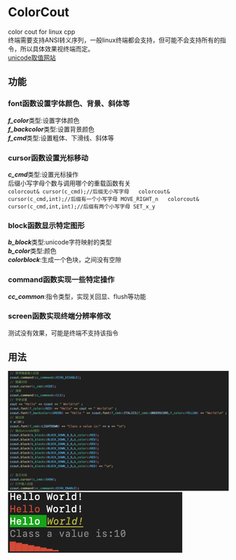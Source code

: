 # ColorCout
 color cout for linux cpp    
终端需要支持ANSI转义序列，一般linux终端都会支持，但可能不会支持所有的指令，所以具体效果视终端而定。   
[unicode取值网站](https://symbl.cc/cn/unicode-table/#block-elements)
## 功能  
### font函数设置字体颜色、背景、斜体等   
***f_color***类型:设置字体颜色  
***f_backcolor***类型:设置背景颜色  
***f_cmd***类型:设置粗体、下滑线、斜体等  
### cursor函数设置光标移动  
***c_cmd***类型:设置光标操作  
后缀小写字母个数与调用哪个的重载函数有关  
`colorcout& cursor(c_cmd);//后缀无小写字母  
colorcout& cursor(c_cmd,int);//后缀有一个小写字母 MOVE_RIGHT_n  
colorcout& cursor(c_cmd,int,int);//后缀有两个小写字母 SET_x_y`  
### block函数显示特定图形
***b_block***类型:unicode字符映射的类型  
***b_color***类型:颜色  
***colorblock***:生成一个色块，之间没有空隙  
### command函数实现一些特定操作  
***cc_common***:指令类型，实现关回显、flush等功能  
### screen函数实现终端分辨率修改  
 测试没有效果，可能是终端不支持该指令  
## 用法  
![用法](https://github.com/Marspacecraft/ColorCout/blob/main/pic2.png)
![结果](https://github.com/Marspacecraft/ColorCout/blob/main/pic.png)

